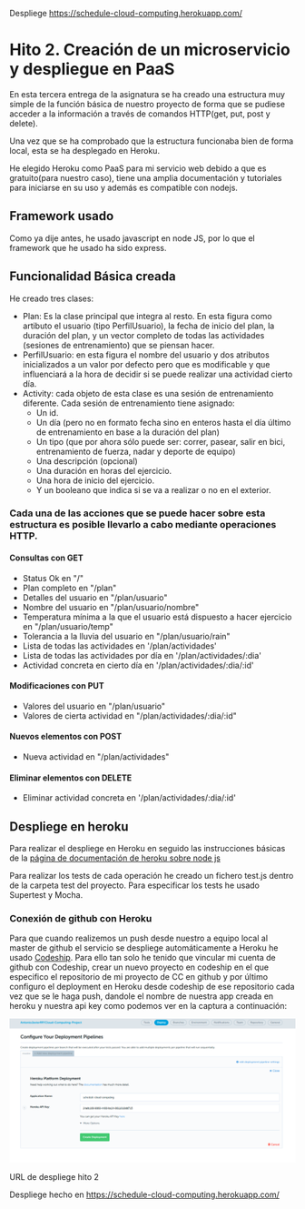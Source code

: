 Despliege https://schedule-cloud-computing.herokuapp.com/


# Hito 2. Creación de un microservicio y despliegue en PaaS

En esta tercera entrega de la asignatura se ha creado una estructura muy simple de la función básica de nuestro proyecto de forma que se pudiese acceder a la información a través de comandos HTTP(get, put, post y delete).

Una vez que se ha comprobado que la estructura funcionaba bien de forma local, esta se ha desplegado en Heroku.

He elegido Heroku como PaaS para mi servicio web debido a que es gratuito(para nuestro caso), tiene una amplia documentación y tutoriales para iniciarse en su uso y además es compatible con nodejs.

## Framework usado
Como ya dije antes, he usado javascript en node JS, por lo que el framework que he usado ha sido express.

## Funcionalidad Básica creada

He creado tres clases:
- Plan: Es la clase principal que integra al resto. En esta figura como artibuto el usuario (tipo PerfilUsuario), la fecha de inicio del plan, la duración del plan, y un vector completo de todas las actividades (sesiones de entrenamiento) que se piensan hacer.
- PerfilUsuario: en esta figura el nombre del usuario y dos atributos inicializados a un valor por defecto pero que es modificable y que influenciará a la hora de decidir si se puede realizar una actividad cierto día. 
- Activity: cada objeto de esta clase es una sesión de entrenamiento diferente. Cada sesión de entrenamiento tiene asignado:
    -   Un id.
    -   Un día (pero no en formato fecha sino en enteros hasta el día último de entrenamiento en base a la duración del plan)
    -   Un tipo (que por ahora sólo puede ser: correr, pasear, salir en bici, entrenamiento de fuerza, nadar y deporte de equipo)
    -   Una descripción (opcional)
    -   Una duración en horas del ejercicio.
    -   Una hora de inicio del ejercicio.
    -   Y un booleano que indica si se va a realizar o no en el exterior.

### Cada una de las acciones que se puede hacer sobre esta estructura es posible llevarlo a cabo mediante operaciones HTTP.

#### Consultas con GET

- Status Ok en "/"
- Plan completo en "/plan"
- Detalles del usuario en "/plan/usuario"
- Nombre del usuario en "/plan/usuario/nombre"
- Temperatura mínima a la que el usuario está dispuesto a hacer ejercicio en "/plan/usuario/temp"
- Tolerancia a la lluvia del usuario en "/plan/usuario/rain"
- Lista de todas las actividades en '/plan/actividades'
- Lista de todas las actividades por día en '/plan/actividades/:dia'
- Actividad concreta en cierto día en '/plan/actividades/:dia/:id'


#### Modificaciones con PUT

- Valores del usuario en "/plan/usuario"
- Valores de cierta actividad en "/plan/actividades/:dia/:id"

#### Nuevos elementos con POST

- Nueva actividad en "/plan/actividades"

#### Eliminar elementos con DELETE

- Eliminar actividad concreta en '/plan/actividades/:dia/:id'

## Despliege en heroku

Para realizar el despliege en Heroku en seguido las instrucciones básicas de la [página de documentación de heroku sobre node js](https://devcenter.heroku.com/articles/getting-started-with-nodejs)

Para realizar los tests de cada operación he creado un fichero test.js dentro de la carpeta test del proyecto.
Para especificar los tests he usado Supertest y Mocha.

### Conexión de github con Heroku
Para que cuando realizemos un push desde nuestro a equipo local al master de github el servicio se despliege automáticamente a Heroku he usado [Codeship](https://codeship.com/). 
Para ello tan solo he tenido que vincular mi cuenta de github con Codeship, crear un nuevo proyecto en codeship en el que especifico el repositorio de mi proyecto de CC en github y por último configuro el deployment en Heroku desde codeship de ese repositorio cada vez que se le haga push, dandole el nombre de nuestra app creada en heroku y nuestra api key como podemos ver en la captura a continuación:

![Captura Codeship](img/codeship_heroku.png "Conexion heroku y codeship")

URL de despliege hito 2


Despliege hecho en https://schedule-cloud-computing.herokuapp.com/
